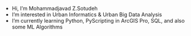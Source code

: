 - Hi, I’m Mohammadjavad Z.Sotudeh
- I’m interested in Urban Informatics & Urban Big Data Analysis
- I’m currently learning Python, PyScripting in ArcGIS Pro, SQL, and also some ML Algorithms

